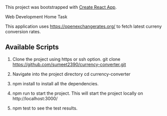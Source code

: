 This project was bootstrapped with [Create React App](https://github.com/facebook/create-react-app).

Web Development Home Task

This application uses https://openexchangerates.org/ to fetch latest curreny conversion rates.

## Available Scripts

1. Clone the project using https or ssh option.
   git clone https://github.com/sumeet2390/currency-converter.git

2. Navigate into the project directory
   cd currency-converter

3. npm install to install all the dependencies.

4. npm run to start the project.
   This will start the project locally on http://localhost:3000/

5. npm test to see the test results.
